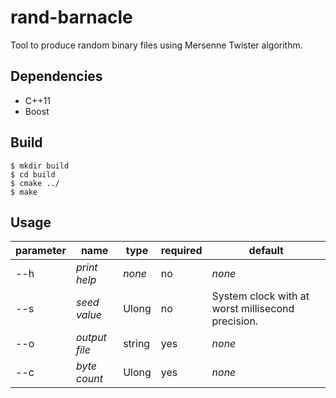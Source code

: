 # rand-barnacle
Tool to produce random binary files using Mersenne Twister algorithm.

## Dependencies
* C++11
* Boost

## Build
```shell
$ mkdir build
$ cd build
$ cmake ../
$ make
```

## Usage

parameter | name | type | required | default
--- | --- | --- | --- | ---
--h | *print help* | *none* | no | *none*
--s | *seed value* | Ulong | no | System clock with at worst millisecond precision.
--o | *output file* | string | yes | *none*
--c | *byte count* | Ulong | yes | *none*
